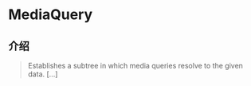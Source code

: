 # MediaQuery

## 介绍

> Establishes a subtree in which media queries resolve to the given data. [...]
